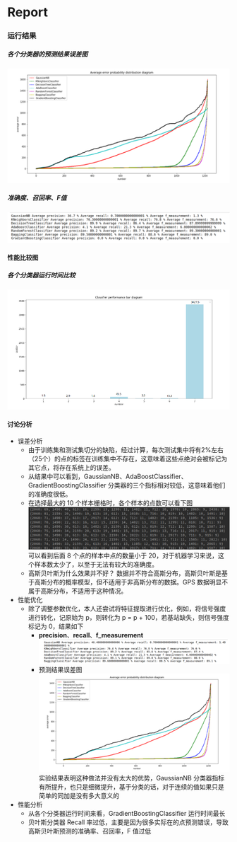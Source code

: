 # Report


### 运行结果
##### 各个分类器的预测结果误差图
![](images/1.png)

##### 准确度、召回率、F值
![](images/3.png)

#### 性能比较图
##### 各个分类器运行时间比较
![](images/2.png)
#### 讨论分析

- 误差分析
    - 由于训练集和测试集切分的缺陷，经过计算，每次测试集中将有2%左右（25个）的点的标签在训练集中不存在，这意味着这些点绝对会被标记为其它点，将存在系统上的误差。
    - 从结果中可以看到，GaussianNB、AdaBoostClassifier、GradientBoostingClassifier 分类器的三个指标相对较低，这意味着他们的准确度很低。
    - 在选择最大的 10 个样本栅格时，各个样本的点数可以看下图
    ![](images/5.png)
    可以看到后面 8 个点的样本中点的数量小于 20，对于机器学习来说，这个样本数太少了，以至于无法有较大的准确度。
    - 高斯贝叶斯为什么效果并不好？
        数据并不符合高斯分布，高斯贝叶斯是基于高斯分布的概率模型，但不适用于非高斯分布的数据。GPS 数据明显不属于高斯分布，不适用于这种情况。
- 性能优化
    - 除了调整参数优化，本人还尝试将特征提取进行优化，例如，将信号强度进行转化，记原始为 p，则转化为 p = p + 100，若基站缺失，则信号强度标记为 0，结果如下
        - **precision**、**recall**、**f_measurement**
        ![](images/4.png)
        - 预测结果误差图
        ![](images/1.png)
    实验结果表明这种做法并没有太大的优势，GaussianNB 分类器指标有所提升，也只是细微提升，基于分类的话，对于连续的值如果只是简单的同加是没有多大意义的
- 性能分析
    - 从各个分类器运行时间来看，GradientBoostingClassifier 运行时间最长
    - 贝叶斯分类器 Recall 率过低，主要是因为很多实际在的点预测错误，导致高斯贝叶斯预测的准确率、召回率，F 值过低